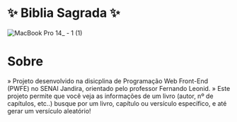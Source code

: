 # ✨ Biblia Sagrada ✨
![MacBook Pro 14_ - 1 (1)](https://github.com/hanabin28/Biblia_Sagrada/assets/124360742/66204685-42b1-4f8e-bdc8-308c157eb72a)

# Sobre
» Projeto desenvolvido na disicplina de Programação Web Front-End (PWFE) no SENAI Jandira, orientado pelo professor Fernando Leonid.
» Este projeto permite que você veja as informações de um livro (autor, nº de capítulos, etc..) busque por um livro, capítulo ou versículo específico, e até gerar um versículo aleatório!
